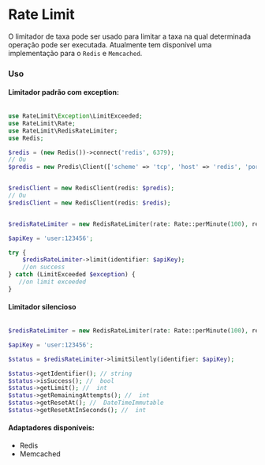 # Rate Limit

O limitador de taxa pode ser usado para limitar a taxa na qual determinada operação pode ser executada. Atualmente tem disponível uma implementação para o <code>Redis</code> e <code>Memcached</code>.

### Uso

#### Limitador padrão com exception:
```php

use RateLimit\Exception\LimitExceeded;
use RateLimit\Rate;
use RateLimit\RedisRateLimiter;
use Redis;

$redis = (new Redis())->connect('redis', 6379);
// Ou
$predis = new Predis\Client(['scheme' => 'tcp', 'host' => 'redis', 'port' => 6379]);


$redisClient = new RedisClient(redis: $predis);
// Ou
$redisClient = new RedisClient(redis: $redis);


$redisRateLimiter = new RedisRateLimiter(rate: Rate::perMinute(100), redis: $redisClient);

$apiKey = 'user:123456';

try {
    $redisRateLimiter->limit(identifier: $apiKey);
    //on success
} catch (LimitExceeded $exception) {
   //on limit exceeded
}
```

#### Limitador silencioso
```php

$redisRateLimiter = new RedisRateLimiter(rate: Rate::perMinute(100), redis: $redsClient);

$apiKey = 'user:123456';

$status = $redisRateLimiter->limitSilently(identifier: $apiKey);

$status->getIdentifier(); // string
$status->isSuccess(); //  bool
$status->getLimit(); //  int
$status->getRemainingAttempts(); //  int
$status->getResetAt(); //  DateTimeImmutable
$status->getResetAtInSeconds(); //  int
```

#### Adaptadores disponíveis:
 - Redis
 - Memcached